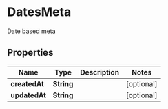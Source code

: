 

# DatesMeta

Date based meta

## Properties

| Name | Type | Description | Notes |
|------------ | ------------- | ------------- | -------------|
|**createdAt** | **String** |  |  [optional] |
|**updatedAt** | **String** |  |  [optional] |



